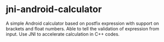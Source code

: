 # jni-android-calculator
A simple Android calculator based on postfix expression with support on brackets and float numbers. Able to tell the validation of expression from input.
Use JNI to accelerate calculation in C++ codes.
